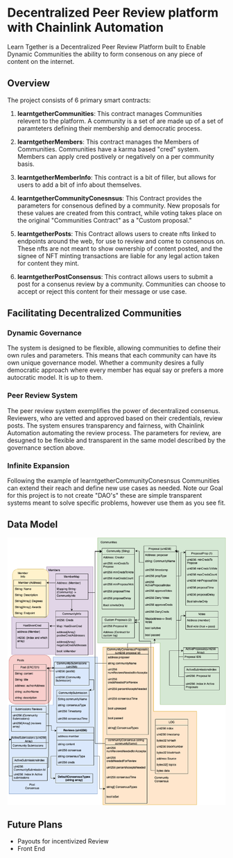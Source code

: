 # Decentralized Peer Review platform with Chainlink Automation 

Learn Tgether is a Decentralized Peer Review Platform built to Enable Dynamic Communities the ability to form consenous on any piece of content on the internet.

## Overview

The project consists of 6 primary smart contracts:

1. **learntgetherCommunities**: This contract manages Communities relevent to the platform. A community is a set of are made up of a set of paramteters defining their membership and democratic process.

2. **learntgetherMembers**: This contract manages the Members of Communities. Communities have a karma based "cred" system. Members can apply cred postively or negatively on a per community basis.

3. **learntgetherMemberInfo**: This contract is a bit of filler, but allows for users to add a bit of info about themselves.

4. **learntgetherCommunityConesnsus**: This Contract provides the parameters for consenous defined by a community. New proposals for these values are created from this contract, while voting takes place on the original "Communities Contract" as a "Custom proposal."

5. **learntgetherPosts**: This Contract allows users to create nfts linked to endpoints around the web, for use to review and come to consenous on. These nfts are not meant to show ownership of content posted, and the signee of NFT minting transactions are liable for any legal action taken for content they mint.

6. **learntgetherPostConsensus**: This contract allows users to submit a post for a consenus review by a community. Communities can choose to accept or reject this content for their message or use case.

## Facilitating Decentralized Communities

### Dynamic Governance

The system is designed to be flexible, allowing communities to define their own rules and parameters. This means that each community can have its own unique governance model. Whether a community desires a fully democratic approach where every member has equal say or prefers a more autocratic model. It is up to them. 

### Peer Review System

The peer review system exemplifies the power of decentralized consenus. Reviewers, who are vetted and approved based on their credentials, review posts. The system ensures transparency and fairness, with Chainlink Automation automating the review process. The parameters for review, are desugned to be flexible and transparent in the same model described by the governance section above.

### Infinite Expansion

Following the example of learntgetherCommunityConesnsus Communities can extend their reach and define new use cases as needed. Note our Goal for this project is to not create "DAO's" these are simple transparent systems meant to solve specific problems, however use them as you see fit.


## Data Model
![There is an issue with the data model image](./LTGDATA.png)


## Future Plans
- Payouts for incentivized Review
- Front End
